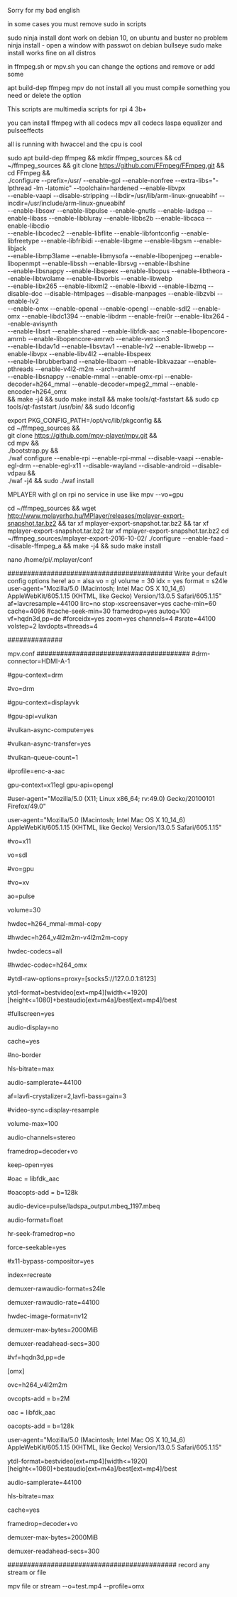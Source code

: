 

Sorry for my bad english

in some cases you must remove sudo in scripts

sudo ninja install dont work on debian 10, on ubuntu and buster no problem
ninja install - open a window with passwot on debian bullseye
sudo make install works fine on all distros

in ffmpeg.sh or mpv.sh you can change the options and remove or add some

apt build-dep ffmpeg mpv do not install all you must compile something you need or delete the option


This scripts are multimedia scripts for rpi 4 3b+

you can install ffmpeg with all codecs mpv all codecs laspa equalizer and pulseeffects

all is running with hwaccel  and the cpu is cool



sudo apt build-dep ffmpeg && mkdir ffmpeg_sources && cd ~/ffmpeg_sources &&  git clone https://github.com/FFmpeg/FFmpeg.git && cd FFmpeg && \
./configure --prefix=/usr/ --enable-gpl --enable-nonfree --extra-libs="-lpthread -lm -latomic" --toolchain=hardened --enable-libvpx  \
--enable-vaapi --disable-stripping --libdir=/usr/lib/arm-linux-gnueabihf --incdir=/usr/include/arm-linux-gnueabihf \
--enable-libsoxr --enable-libpulse --enable-gnutls --enable-ladspa --enable-libass --enable-libbluray --enable-libbs2b --enable-libcaca --enable-libcdio \
--enable-libcodec2 --enable-libflite --enable-libfontconfig --enable-libfreetype --enable-libfribidi --enable-libgme --enable-libgsm --enable-libjack \
--enable-libmp3lame --enable-libmysofa --enable-libopenjpeg --enable-libopenmpt --enable-libssh --enable-librsvg  --enable-libshine \
--enable-libsnappy --enable-libspeex --enable-libopus  --enable-libtheora --enable-libtwolame --enable-libvorbis  --enable-libwebp \
--enable-libx265 --enable-libxml2 --enable-libxvid --enable-libzmq --disable-doc --disable-htmlpages --disable-manpages --enable-libzvbi --enable-lv2 \
--enable-omx --enable-openal --enable-opengl --enable-sdl2 --enable-omx --enable-libdc1394 --enable-libdrm --enable-frei0r --enable-libx264  --enable-avisynth \
--enable-libsrt --enable-shared --enable-libfdk-aac  --enable-libopencore-amrnb --enable-libopencore-amrwb --enable-version3  \
 --enable-libdav1d --enable-libsvtav1 --enable-lv2 --enable-libwebp --enable-libvpx --enable-libv4l2 --enable-libspeex   \
--enable-librubberband --enable-libaom   --enable-libkvazaar --enable-pthreads --enable-v4l2-m2m --arch=armhf  \
--enable-libsnappy --enable-mmal --enable-omx-rpi --enable-decoder=h264_mmal --enable-decoder=mpeg2_mmal --enable-encoder=h264_omx \
&& make -j4 && sudo make install && make tools/qt-faststart && sudo cp  tools/qt-faststart /usr/bin/ && sudo ldconfig




export PKG_CONFIG_PATH=/opt/vc/lib/pkgconfig   && \
cd ~/ffmpeg_sources  && \
git clone https://github.com/mpv-player/mpv.git && \
cd mpv && \
./bootstrap.py && \
./waf configure --enable-rpi --enable-rpi-mmal --disable-vaapi --enable-egl-drm --enable-egl-x11  --disable-wayland --disable-android --disable-vdpau && \
./waf -j4 && sudo  ./waf install


MPLAYER with gl on rpi no service in use like mpv --vo=gpu


cd ~/ffmpeg_sources  && wget http://www.mplayerhq.hu/MPlayer/releases/mplayer-export-snapshot.tar.bz2 && tar xf mplayer-export-snapshot.tar.bz2 && tar xf mplayer-export-snapshot.tar.bz2
tar xf mplayer-export-snapshot.tar.bz2
cd ~/ffmpeg_sources/mplayer-export-2016-10-02/
./configure   --enable-faad  --disable-ffmpeg_a && make -j4 && sudo make install


nano /home/pi/.mplayer/conf

##########################################
 Write your default config options here!
ao = alsa
vo = gl
volume = 30
idx = yes
format = s24le
user-agent="Mozilla/5.0 (Macintosh; Intel Mac OS X 10_14_6) AppleWebKit/605.1.15 (KHTML, like Gecko) Version/13.0.5 Safari/605.1.15"
af=lavcresample=44100
lirc=no
stop-xscreensaver=yes
cache-min=60
cache=4096
#cache-seek-min=30
framedrop=yes
autoq=100
vf=hqdn3d,pp=de
#forceidx=yes
zoom=yes
channels=4
#srate=44100
volstep=2
lavdopts=threads=4


##############



mpv.conf
#######################################
#drm-connector=HDMI-A-1

#gpu-context=drm

#vo=drm

#gpu-context=displayvk

#gpu-api=vulkan

#vulkan-async-compute=yes

#vulkan-async-transfer=yes

#vulkan-queue-count=1

#profile=enc-a-aac



gpu-context=x11egl
gpu-api=opengl

#user-agent="Mozilla/5.0 (X11; Linux x86_64; rv:49.0) Gecko/20100101 Firefox/49.0"

user-agent="Mozilla/5.0 (Macintosh; Intel Mac OS X 10_14_6) AppleWebKit/605.1.15 (KHTML, like Gecko) Version/13.0.5 Safari/605.1.15"

#vo=x11

vo=sdl

#vo=gpu

#vo=xv

ao=pulse

volume=30

hwdec=h264_mmal-mmal-copy

#hwdec=h264_v4l2m2m-v4l2m2m-copy

hwdec-codecs=all

#hwdec-codec=h264_omx

#ytdl-raw-options=proxy=[socks5://127.0.0.1:8123]

ytdl-format=bestvideo[ext=mp4][width<=1920][height<=1080]+bestaudio[ext=m4a]/best[ext=mp4]/best

#fullscreen=yes

audio-display=no

cache=yes

#no-border

hls-bitrate=max

audio-samplerate=44100

af=lavfi-crystalizer=2,lavfi-bass=gain=3

#video-sync=display-resample

volume-max=100

audio-channels=stereo

framedrop=decoder+vo

keep-open=yes

#oac = libfdk_aac

#oacopts-add = b=128k

audio-device=pulse/ladspa_output.mbeq_1197.mbeq

audio-format=float

hr-seek-framedrop=no

force-seekable=yes

#x11-bypass-compositor=yes

index=recreate

demuxer-rawaudio-format=s24le

demuxer-rawaudio-rate=44100

hwdec-image-format=nv12

demuxer-max-bytes=2000MiB

demuxer-readahead-secs=300

#vf=hqdn3d,pp=de


[omx]

ovc=h264_v4l2m2m

ovcopts-add = b=2M

oac = libfdk_aac

oacopts-add = b=128k

user-agent="Mozilla/5.0 (Macintosh; Intel Mac OS X 10_14_6) AppleWebKit/605.1.15 (KHTML, like Gecko) Version/13.0.5 Safari/605.1.15"

ytdl-format=bestvideo[ext=mp4][width<=1920][height<=1080]+bestaudio[ext=m4a]/best[ext=mp4]/best

audio-samplerate=44100

hls-bitrate=max

cache=yes

framedrop=decoder+vo

demuxer-max-bytes=2000MiB

demuxer-readahead-secs=300

###########################################
record any stream or file

mpv  file or stream  --o=test.mp4 --profile=omx

